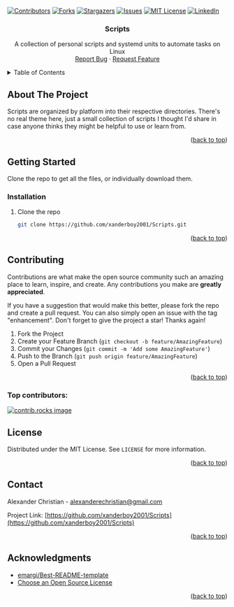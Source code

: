 <!-- Improved compatibility of back to top link: See: https://github.com/othneildrew/Best-README-Template/pull/73 -->
<a id="readme-top"></a>
<!--
*** Thanks for checking out the Best-README-Template. If you have a suggestion
*** that would make this better, please fork the repo and create a pull request
*** or simply open an issue with the tag "enhancement".
*** Don't forget to give the project a star!
*** Thanks again! Now go create something AMAZING! :D
-->



<!-- PROJECT SHIELDS -->
<!--
*** I'm using markdown "reference style" links for readability.
*** Reference links are enclosed in brackets [ ] instead of parentheses ( ).
*** See the bottom of this document for the declaration of the reference variables
*** for contributors-url, forks-url, etc. This is an optional, concise syntax you may use.
*** https://www.markdownguide.org/basic-syntax/#reference-style-links
-->
[![Contributors][contributors-shield]][contributors-url]
[![Forks][forks-shield]][forks-url]
[![Stargazers][stars-shield]][stars-url]
[![Issues][issues-shield]][issues-url]
[![MIT License][license-shield]][license-url]
[![LinkedIn][linkedin-shield]][linkedin-url]



<h3 align="center">Scripts</h3>

  <p align="center">
    A collection of personal scripts and systemd units to automate tasks on Linux
    <br />
    <a href="https://github.com/xanderboy2001/Scripts/issues/new?labels=bug&template=bug-report---.md">Report Bug</a>
    &middot;
    <a href="https://github.com/xanderboy2001/Scripts/issues/new?labels=enhancement&template=feature-request---.md">Request Feature</a>
  </p>
</div>



<!-- TABLE OF CONTENTS -->
<details>
  <summary>Table of Contents</summary>
  <ol>
    <li>
      <a href="#about-the-project">About The Project</a>
    </li>
    <li>
      <a href="#getting-started">Getting Started</a>
      <ul>
        <li><a href="#installation">Installation</a></li>
      </ul>
    </li>
    <li><a href="#contributing">Contributing</a></li>
    <li><a href="#license">License</a></li>
    <li><a href="#contact">Contact</a></li>
    <li><a href="#acknowledgments">Acknowledgments</a></li>
  </ol>
</details>



<!-- ABOUT THE PROJECT -->
## About The Project

Scripts are organized by platform into their respective directories. There's no real theme here, just a small collection of scripts I thought I'd share in case anyone thinks they might be helpful to use or learn from.

<p align="right">(<a href="#readme-top">back to top</a>)</p>



<!-- GETTING STARTED -->
## Getting Started

Clone the repo to get all the files, or individually download them.

### Installation

1. Clone the repo
   ```sh
   git clone https://github.com/xanderboy2001/Scripts.git
   ```

<p align="right">(<a href="#readme-top">back to top</a>)</p>



<!-- CONTRIBUTING -->
## Contributing

Contributions are what make the open source community such an amazing place to learn, inspire, and create. Any contributions you make are **greatly appreciated**.

If you have a suggestion that would make this better, please fork the repo and create a pull request. You can also simply open an issue with the tag "enhancement".
Don't forget to give the project a star! Thanks again!

1. Fork the Project
2. Create your Feature Branch (`git checkout -b feature/AmazingFeature`)
3. Commit your Changes (`git commit -m 'Add some AmazingFeature'`)
4. Push to the Branch (`git push origin feature/AmazingFeature`)
5. Open a Pull Request

<p align="right">(<a href="#readme-top">back to top</a>)</p>

### Top contributors:

<a href="https://github.com/xanderboy2001/Scripts/graphs/contributors">
  <img src="https://contrib.rocks/image?repo=xanderboy2001/Scripts" alt="contrib.rocks image" />
</a>



<!-- LICENSE -->
## License

Distributed under the MIT License. See `LICENSE` for more information.

<p align="right">(<a href="#readme-top">back to top</a>)</p>



<!-- CONTACT -->
## Contact

Alexander Christian - alexanderechristian@gmail.com

Project Link: [https://github.com/xanderboy2001/Scripts](https://github.com/xanderboy2001/Scripts)

<p align="right">(<a href="#readme-top">back to top</a>)</p>



<!-- ACKNOWLEDGMENTS -->
## Acknowledgments

* [emargi/Best-README-template](https://github.com/othneildrew/Best-README-Template/blob/main/README.md)
* [Choose an Open Source License](https://choosealicense.com)

<p align="right">(<a href="#readme-top">back to top</a>)</p>



<!-- MARKDOWN LINKS & IMAGES -->
<!-- https://www.markdownguide.org/basic-syntax/#reference-style-links -->
[contributors-shield]: https://img.shields.io/github/contributors/xanderboy2001/Scripts.svg?style=for-the-badge
[contributors-url]: https://github.com/xanderboy2001/Scripts/graphs/contributors
[forks-shield]: https://img.shields.io/github/forks/xanderboy2001/Scripts.svg?style=for-the-badge
[forks-url]: https://github.com/xanderboy2001/Scripts/network/members
[stars-shield]: https://img.shields.io/github/stars/xanderboy2001/Scripts.svg?style=for-the-badge
[stars-url]: https://github.com/xanderboy2001/Scripts/stargazers
[issues-shield]: https://img.shields.io/github/issues/xanderboy2001/Scripts.svg?style=for-the-badge
[issues-url]: https://github.com/xanderboy2001/Scripts/issues
[license-shield]: https://img.shields.io/github/license/xanderboy2001/Scripts.svg?style=for-the-badge
[license-url]: https://github.com/xanderboy2001/Scripts/blob/master/LICENSE
[linkedin-shield]: https://img.shields.io/badge/-LinkedIn-black.svg?style=for-the-badge&logo=linkedin&colorB=555
[linkedin-url]: https://linkedin.com/in/alexander-e-christian
[product-screenshot]: images/screenshot.png
[Next.js]: https://img.shields.io/badge/next.js-000000?style=for-the-badge&logo=nextdotjs&logoColor=white
[Next-url]: https://nextjs.org/
[React.js]: https://img.shields.io/badge/React-20232A?style=for-the-badge&logo=react&logoColor=61DAFB
[React-url]: https://reactjs.org/
[Vue.js]: https://img.shields.io/badge/Vue.js-35495E?style=for-the-badge&logo=vuedotjs&logoColor=4FC08D
[Vue-url]: https://vuejs.org/
[Angular.io]: https://img.shields.io/badge/Angular-DD0031?style=for-the-badge&logo=angular&logoColor=white
[Angular-url]: https://angular.io/
[Svelte.dev]: https://img.shields.io/badge/Svelte-4A4A55?style=for-the-badge&logo=svelte&logoColor=FF3E00
[Svelte-url]: https://svelte.dev/
[Laravel.com]: https://img.shields.io/badge/Laravel-FF2D20?style=for-the-badge&logo=laravel&logoColor=white
[Laravel-url]: https://laravel.com
[Bootstrap.com]: https://img.shields.io/badge/Bootstrap-563D7C?style=for-the-badge&logo=bootstrap&logoColor=white
[Bootstrap-url]: https://getbootstrap.com
[JQuery.com]: https://img.shields.io/badge/jQuery-0769AD?style=for-the-badge&logo=jquery&logoColor=white
[JQuery-url]: https://jquery.com 
